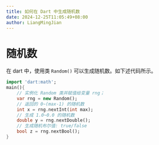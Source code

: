 ```yaml
---
title: 如何在 Dart 中生成随机数
date: 2024-12-25T11:05:49+08:00
author: LiangMingJian
---
```


# 随机数

在 dart 中，使用类 `Random()` 可以生成随机数。如下述代码所示。

```dart
import 'dart:math';
main(){
    // 实例化 Random 类并赋值给变量 rng；
    var rng = new Random();
    // 返回的 0~(max-1) 的随机数
    int x = rng.nextInt(int max);
    // 生成 1.0~0.0 的随机数
    double y = rng.nextDouble();
    // 生成随机布尔值: true/false
    bool z = rng.nextBool();
}
```
